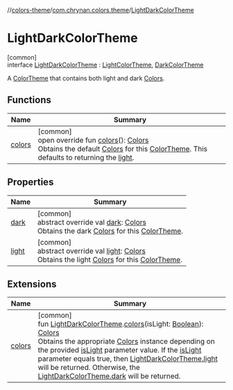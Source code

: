 //[colors-theme](../../../index.md)/[com.chrynan.colors.theme](../index.md)/[LightDarkColorTheme](index.md)

# LightDarkColorTheme

[common]\
interface [LightDarkColorTheme](index.md) : [LightColorTheme](../-light-color-theme/index.md), [DarkColorTheme](../-dark-color-theme/index.md)

A [ColorTheme](../-color-theme/index.md) that contains both light and dark [Colors](../-colors/index.md).

## Functions

| Name | Summary |
|---|---|
| [colors](colors.md) | [common]<br>open override fun [colors](colors.md)(): [Colors](../-colors/index.md)<br>Obtains the default [Colors](../-colors/index.md) for this [ColorTheme](../-color-theme/index.md). This defaults to returning the [light](../-colors/index.md). |

## Properties

| Name | Summary |
|---|---|
| [dark](dark.md) | [common]<br>abstract override val [dark](dark.md): [Colors](../-colors/index.md)<br>Obtains the dark [Colors](../-colors/index.md) for this [ColorTheme](../-color-theme/index.md). |
| [light](light.md) | [common]<br>abstract override val [light](light.md): [Colors](../-colors/index.md)<br>Obtains the light [Colors](../-colors/index.md) for this [ColorTheme](../-color-theme/index.md). |

## Extensions

| Name | Summary |
|---|---|
| [colors](../colors.md) | [common]<br>fun [LightDarkColorTheme](index.md).[colors](../colors.md)(isLight: [Boolean](https://kotlinlang.org/api/latest/jvm/stdlib/kotlin/-boolean/index.html)): [Colors](../-colors/index.md)<br>Obtains the appropriate [Colors](../-colors/index.md) instance depending on the provided [isLight](../colors.md) parameter value. If the [isLight](../colors.md) parameter equals true, then [LightDarkColorTheme.light](../-colors/index.md) will be returned. Otherwise, the [LightDarkColorTheme.dark](dark.md) will be returned. |
